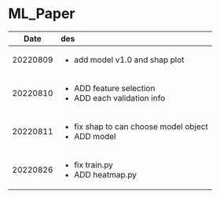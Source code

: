 # ML_Paper
|Date|des|
|:-:|:-|
|20220809|<ul><li>add model v1.0 and shap plot</li></ul>|
|20220810|<ul><li>ADD feature selection</li><li>ADD each validation info</li></ul>|
|20220811|<ul><li>fix shap to can choose model object</li><li>ADD model</li></ul>|
|20220826|<ul><li>fix train.py</li><li>ADD heatmap.py</li></ul>|
